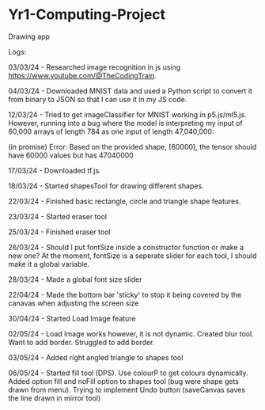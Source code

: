 # Yr1-Computing-Project

Drawing app

Logs:

03/03/24 - Researched image recognition in js using https://www.youtube.com/@TheCodingTrain.

04/03/24 - Downloaded MNIST data and used a Python script to convert it from binary to JSON so that I can use it in my JS code.

12/03/24 - Tried to get imageClassifier for MNIST working in p5.js/ml5.js. However, running into a bug where the model is interpreting my input of 60,000 arrays of length 784 as one input of length 47,040,000:

(in promise) Error: Based on the provided shape, [60000], the tensor should have 60000 values but has 47040000

17/03/24 - Downloaded tf.js.

18/03/24 - Started shapesTool for drawing different shapes.

22/03/24 - Finished basic rectangle, circle and triangle shape features.

23/03/24 - Started eraser tool

25/03/24 - Finished eraser tool

26/03/24 - Should I put fontSize inside a constructor function or make a new one?
At the moment, fontSize is a seperate slider for each tool, I should make it a global variable.

28/03/24 - Made a global font size slider

22/04/24 - Made the bottom bar 'sticky' to stop it being covered by the canavas when adjusting the screen size

30/04/24 - Started Load Image feature

02/05/24 - Load Image works however, it is not dynamic. Created blur tool. Want to add border. Struggled to add border.

03/05/24 - Added right angled triangle to shapes tool

06/05/24 - Started fill tool (DPS). Use colourP to get colours dynamically.
Added option fill and noFill option to shapes tool (bug were shape gets drawn from menu). Trying to implement Undo button (saveCanvas saves the line drawn in mirror tool)
